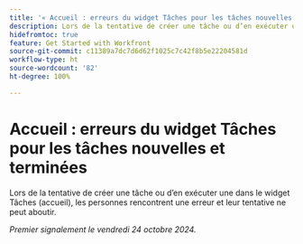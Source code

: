```yaml
---
title: '« Accueil : erreurs du widget Tâches pour les tâches nouvelles et terminées »'
description: Lors de la tentative de créer une tâche ou d’en exécuter une dans le widget Tâches (accueil), les personnes rencontrent une erreur et leur tentative ne peut aboutir.
hidefromtoc: true
feature: Get Started with Workfront
source-git-commit: c11389a7dc7d6d62f1025c7c42f8b5e22204581d
workflow-type: ht
source-wordcount: '82'
ht-degree: 100%

---
```


# Accueil : erreurs du widget Tâches pour les tâches nouvelles et terminées

Lors de la tentative de créer une tâche ou d’en exécuter une dans le widget Tâches (accueil), les personnes rencontrent une erreur et leur tentative ne peut aboutir.

_Premier signalement le vendredi 24 octobre 2024._
